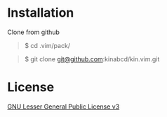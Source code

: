 Installation
==============

Clone from github

> $ cd .vim/pack/

> $ git clone git@github.com:kinabcd/kin.vim.git

License
==============
[GNU Lesser General Public License v3](https://www.gnu.org/licenses/lgpl.html)


